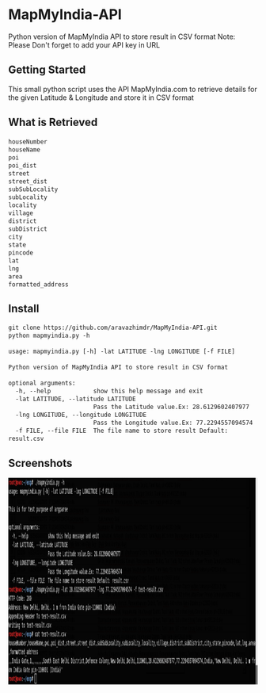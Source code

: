 # MapMyIndia-API
Python version of MapMyIndia API to store result in CSV format
Note: Please Don't forget to add your API key in URL

## Getting Started

This small python script uses the API MapMyIndia.com to retrieve details for the given Latitude & Longitude and store it in CSV format

## What is Retrieved

```
houseNumber
houseName
poi
poi_dist
street
street_dist
subSubLocality
subLocality
locality
village
district
subDistrict
city
state
pincode
lat
lng
area
formatted_address
```

## Install

```
git clone https://github.com/aravazhimdr/MapMyIndia-API.git
python mapmyindia.py -h

usage: mapmyindia.py [-h] -lat LATITUDE -lng LONGITUDE [-f FILE]

Python version of MapMyIndia API to store result in CSV format

optional arguments:
  -h, --help            show this help message and exit
  -lat LATITUDE, --latitude LATITUDE
                        Pass the Latitude value.Ex: 28.6129602407977
  -lng LONGITUDE, --longitude LONGITUDE
                        Pass the Longitude value.Ex: 77.2294557094574
  -f FILE, --file FILE  The file name to store result Default: result.csv

```

## Screenshots

<p align="center">
  <img src="https://raw.githubusercontent.com/aravazhimdr/MapMyIndia-API/master/demo.png" width="1364" height="417" title="Script Demo">
</p>


